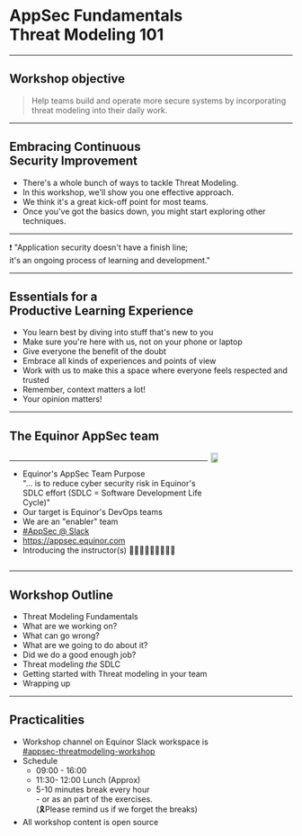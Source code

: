 <!-- .slide: data-background-image="./content/images/appsec-icon.svg" data-background-size="7%" data-background-position="right 2% top 2%"-->
<!-- markdownlint-disable MD041 MD033-->

# AppSec Fundamentals </br>Threat Modeling 101

---

## Workshop objective

> Help teams build and operate more secure systems by incorporating threat modeling into their daily work.

---

## Embracing Continuous</br>Security Improvement

- There's a whole bunch of ways to tackle Threat Modeling.
- In this workshop, we'll show you one effective approach.
- We think it's a great kick-off point for most teams.
- Once you've got the basics down, you might start exploring other techniques.

<hr>
❗️ "Application security doesn't have a finish line; </br>it's an ongoing process of learning and development."

---

## Essentials for a</br>Productive Learning Experience

- You learn best by diving into stuff that's new to you<!-- .element: class="fragment" data-fragment-index="1" -->
- Make sure you're here with us, not on your phone or laptop<!-- .element: class="fragment" data-fragment-index="2" -->
- Give everyone the benefit of the doubt<!-- .element: class="fragment" data-fragment-index="3" -->
- Embrace all kinds of experiences and points of view<!-- .element: class="fragment" data-fragment-index="4" -->
- Work with us to make this a space where everyone feels respected and trusted<!-- .element: class="fragment" data-fragment-index="5" -->
- Remember, context matters a lot!<!-- .element: class="fragment" data-fragment-index="6" -->
- Your opinion matters!<!-- .element: class="fragment" data-fragment-index="7" -->

---

## The Equinor AppSec team

<div style="display: grid;grid-column-gap: 1%; grid-auto-columns: 70% 30%;">

<div  style="grid-area: 1 / 1"><!-- .element: style="font-size:0.9em"-->

<hr>

- Equinor's AppSec Team Purpose</br>
"... is to reduce cyber security risk in Equinor's SDLC effort (SDLC = Software Development Life Cycle)"
- Our target is Equinor's DevOps teams
- We are an "enabler" team
- [#AppSec @ Slack](https://equinor.slack.com/archives/CMM6FSW5V)
- https://appsec.equinor.com
- Introducing the instructor(s) 👨🏻‍🏫🧑🏼‍🏫👩🏽‍🏫
  
</div>

<div  style="grid-area: 1 / 2"><img src="./content/images/appsec-icon.svg" width="30%" height="auto" display="block" margin-left="auto" margin-right="auto">
</div>

</div>

---

## Workshop Outline

- Threat Modeling Fundamentals
- What are we working on?
- What can go wrong?
- What are we going to do about it?
- Did we do a good enough job?
- Threat modeling _the_ SDLC
- Getting started with Threat modeling in your team
- Wrapping up

---

## Practicalities

- Workshop channel on Equinor Slack workspace is </br> [#appsec-threatmodeling-workshop](https://equinor.slack.com/archives/C046T5B84P4)
- Schedule
  - 09:00 - 16:00
  - 11:30- 12:00 Lunch (Approx)
  - 5-10 minutes break every hour </br>- or as an part of the exercises. </br> (🎗️Please remind us if we forget the breaks)
- All workshop content is open source
